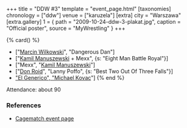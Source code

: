 +++
title = "DDW #3"
template = "event_page.html"
[taxonomies]
chronology = ["ddw"]
venue = ["karuzela"]
[extra]
city = "Warszawa"
[extra.gallery]
1 = { path = "2009-10-24-ddw-3-plakat.jpg", caption = "Official poster", source = "MyWrestling" }
+++

{% card() %}
- ["[Marcin Wilkowski](@/w/jedrus-bulecka.md)", "Dangerous Dan"]
- ["[Kamil Manuszewski](@/w/kamil-aleksander.md) + Mexx", {s: "Eight Man Battle Royal"}]
- ["Mexx", "[Kamil Manuszewski](@/w/kamil-aleksander.md)"]
- ["[Don Roid](@/w/don-roid.md)", "Lanny Poffo", {s: "Best Two Out Of Three Falls"}]
- ["El Generico", "Michael Kovac](@/w/michael-kovac.md)"]
{% end %}

Attendance: about 90

### References

* [Cagematch event page](https://www.cagematch.net/?id=1&nr=42788)
